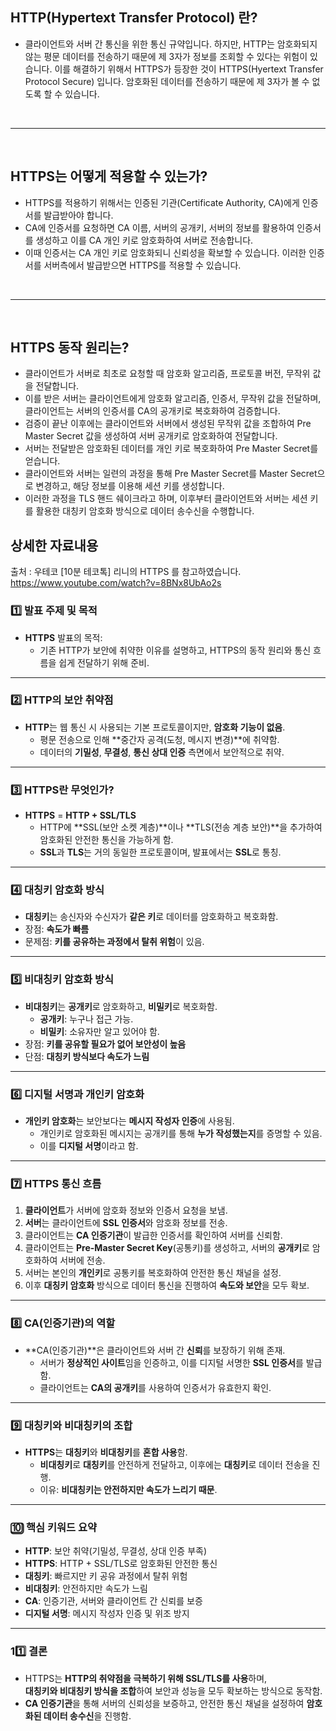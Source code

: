 
## HTTP(Hypertext Transfer Protocol) 란?
- 클라이언트와 서버 간 통신을 위한 통신 규약입니다. 하지만, HTTP는 암호화되지 않는 평문 데이터를 전송하기 때문에 제 3자가 정보를 조회할 수 있다는 위험이 있습니다. 이를 해결하기 위해서 HTTPS가 등장한 것이 HTTPS(Hyertext Transfer Protocol Secure) 입니다. 암호화된 데이터를 전송하기 때문에 제 3자가 볼 수 없도록 할 수 있습니다.


<br>

---

<br>

## HTTPS는 어떻게 적용할 수 있는가?
 - HTTPS를 적용하기 위해서는 인증된 기관(Certificate Authority, CA)에게 인증서를 발급받아야 합니다.
 - CA에 인증서를 요청하면 CA 이름, 서버의 공개키, 서버의 정보를 활용하여 인증서를 생성하고 이를 CA 개인 키로 암호화하여 서버로 전송합니다.
 - 이때 인증서는 CA 개인 키로 암호화되니 신뢰성을 확보할 수 있습니다. 이러한 인증서를 서버측에서 발급받으면 HTTPS를 적용할 수 있습니다.


<br>

---

<br>


## HTTPS 동작 원리는?
- 클라이언트가 서버로 최초로 요청할 때 암호화 알고리즘, 프로토콜 버전, 무작위 값을 전달합니다.
- 이를 받은 서버는 클라이언트에게 암호화 알고리즘, 인증서, 무작위 값을 전달하며, 클라이언트는 서버의 인증서를 CA의 공개키로 복호화하여 검증합니다.
- 검증이 끝난 이후에는 클라이언트와 서버에서 생성된 무작위 값을 조합하여 Pre Master Secret 값을 생성하여 서버 공개키로 암호화하여 전달합니다.
- 서버는 전달받은 암호화된 데이터를 개인 키로 복호화하여 Pre Master Secret를 얻습니다.
- 클라이언트와 서버는 일련의 과정을 통해 Pre Master Secret를 Master Secret으로 변경하고, 해당 정보를 이용해 세션 키를 생성합니다.
- 이러한 과정을 TLS 핸드 쉐이크라고 하며, 이후부터 클라이언트와 서버는 세션 키를 활용한 대칭키 암호화 방식으로 데이터 송수신을 수행합니다.





## 상세한 자료내용
출처 : 우테코 [10분 테코톡] 리니의 HTTPS 를 참고하였습니다. 
https://www.youtube.com/watch?v=8BNx8UbAo2s



### 1️⃣ **발표 주제 및 목적**
- **HTTPS** 발표의 목적:  
  - 기존 HTTP가 보안에 취약한 이유를 설명하고, HTTPS의 동작 원리와 통신 흐름을 쉽게 전달하기 위해 준비.

---

### 2️⃣ **HTTP의 보안 취약점**
- **HTTP**는 웹 통신 시 사용되는 기본 프로토콜이지만, **암호화 기능이 없음**.  
  - 평문 전송으로 인해 **중간자 공격(도청, 메시지 변경)**에 취약함.
  - 데이터의 **기밀성**, **무결성**, **통신 상대 인증** 측면에서 보안적으로 취약.

---

### 3️⃣ **HTTPS란 무엇인가?**
- **HTTPS** = **HTTP + SSL/TLS**  
  - HTTP에 **SSL(보안 소켓 계층)**이나 **TLS(전송 계층 보안)**을 추가하여 암호화된 안전한 통신을 가능하게 함.
  - **SSL**과 **TLS**는 거의 동일한 프로토콜이며, 발표에서는 **SSL**로 통칭.

---

### 4️⃣ **대칭키 암호화 방식**
- **대칭키**는 송신자와 수신자가 **같은 키**로 데이터를 암호화하고 복호화함.
- 장점: **속도가 빠름**  
- 문제점: **키를 공유하는 과정에서 탈취 위험**이 있음.

---

### 5️⃣ **비대칭키 암호화 방식**
- **비대칭키**는 **공개키**로 암호화하고, **비밀키**로 복호화함.
  - **공개키**: 누구나 접근 가능.  
  - **비밀키**: 소유자만 알고 있어야 함.
- 장점: **키를 공유할 필요가 없어 보안성이 높음**  
- 단점: **대칭키 방식보다 속도가 느림**

---

### 6️⃣ **디지털 서명과 개인키 암호화**
- **개인키 암호화**는 보안보다는 **메시지 작성자 인증**에 사용됨.  
  - 개인키로 암호화된 메시지는 공개키를 통해 **누가 작성했는지**를 증명할 수 있음.  
  - 이를 **디지털 서명**이라고 함.

---

### 7️⃣ **HTTPS 통신 흐름**
1. **클라이언트**가 서버에 암호화 정보와 인증서 요청을 보냄.
2. **서버**는 클라이언트에 **SSL 인증서**와 암호화 정보를 전송.
3. 클라이언트는 **CA 인증기관**이 발급한 인증서를 확인하여 서버를 신뢰함.
4. 클라이언트는 **Pre-Master Secret Key**(공통키)를 생성하고, 서버의 **공개키**로 암호화하여 서버에 전송.
5. 서버는 본인의 **개인키**로 공통키를 복호화하여 안전한 통신 채널을 설정.
6. 이후 **대칭키 암호화** 방식으로 데이터 통신을 진행하여 **속도와 보안**을 모두 확보.

---

### 8️⃣ **CA(인증기관)의 역할**
- **CA(인증기관)**은 클라이언트와 서버 간 **신뢰**를 보장하기 위해 존재.  
  - 서버가 **정상적인 사이트**임을 인증하고, 이를 디지털 서명한 **SSL 인증서**를 발급함.
  - 클라이언트는 **CA의 공개키**를 사용하여 인증서가 유효한지 확인.

---

### 9️⃣ **대칭키와 비대칭키의 조합**
- **HTTPS**는 **대칭키**와 **비대칭키**를 **혼합 사용**함.
  - **비대칭키**로 **대칭키**를 안전하게 전달하고, 이후에는 **대칭키**로 데이터 전송을 진행.
  - 이유: **비대칭키는 안전하지만 속도가 느리기 때문**.

---

### 🔟 **핵심 키워드 요약**
- **HTTP**: 보안 취약(기밀성, 무결성, 상대 인증 부족)  
- **HTTPS**: HTTP + SSL/TLS로 암호화된 안전한 통신  
- **대칭키**: 빠르지만 키 공유 과정에서 탈취 위험  
- **비대칭키**: 안전하지만 속도가 느림  
- **CA**: 인증기관, 서버와 클라이언트 간 신뢰를 보증  
- **디지털 서명**: 메시지 작성자 인증 및 위조 방지  

---

### 11️⃣ **결론**
- HTTPS는 **HTTP의 취약점을 극복하기 위해 SSL/TLS를 사용**하며,  
  **대칭키와 비대칭키 방식을 조합**하여 보안과 성능을 모두 확보하는 방식으로 동작함.  
- **CA 인증기관**을 통해 서버의 신뢰성을 보증하고, 안전한 통신 채널을 설정하여 **암호화된 데이터 송수신**을 진행함.



